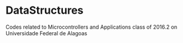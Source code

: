# DataStructures
Codes related to Microcontrollers and Applications class of 2016.2 on Universidade Federal de Alagoas
